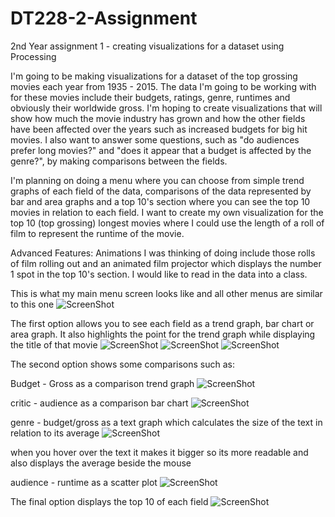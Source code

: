 # DT228-2-Assignment
2nd Year assignment 1 - creating visualizations for a dataset using Processing

I'm going to be making visualizations for a dataset of the top grossing movies each year from 1935 - 2015. 
The data I'm going to be working with for these movies include their budgets, ratings, genre, runtimes and obviously their worldwide gross.
I'm hoping to create visualizations that will show how much the movie industry has grown and how the other fields have been affected over the years such as increased budgets for big hit movies.
I also want to answer some questions, such as "do audiences prefer long movies?" and "does it appear that a budget is affected by the genre?", by making comparisons between the fields.

I'm planning on doing a menu where you can choose from simple trend graphs of each field of the data, comparisons of the data represented by bar and area graphs and
a top 10's section where you can see the top 10 movies in relation to each field. I want to create my own visualization for the top 10 (top grossing) longest movies
where I could use the length of a roll of film to represent the runtime of the movie.

Advanced Features:
Animations I was thinking of doing include those rolls of film rolling out and an animated film projector which displays the number 1 spot in the top 10's section.
I would like to read in the data into a class.

This is what my main menu screen looks like and all other menus are similar to this one
![ScreenShot](https://raw.github.com/KeithMcLoughlin/DT228-2-Assignment/master/mainScreenshot.png)

The first option allows you to see each field as a trend graph, bar chart or area graph. It also highlights the point for the trend graph while displaying the title of that movie
![ScreenShot](https://raw.github.com/KeithMcLoughlin/DT228-2-Assignment/master/trendScreenshot.png)
![ScreenShot](https://raw.github.com/KeithMcLoughlin/DT228-2-Assignment/master/barScreenshot.png)
![ScreenShot](https://raw.github.com/KeithMcLoughlin/DT228-2-Assignment/master/areaScreenshot.png)

The second option shows some comparisons such as:

Budget - Gross as a comparison trend graph
![ScreenShot](https://raw.github.com/KeithMcLoughlin/DT228-2-Assignment/master/BtoGScreeshot.png)

critic - audience as a comparison bar chart
![ScreenShot](https://raw.github.com/KeithMcLoughlin/DT228-2-Assignment/master/CtoAScreenshot.png)

genre - budget/gross as a text graph which calculates the size of the text in relation to its average
![ScreenShot](https://raw.github.com/KeithMcLoughlin/DT228-2-Assignment/master/textScreenshot.png)

when you hover over the text it makes it bigger so its more readable and also displays the average beside the mouse

audience - runtime as a scatter plot
![ScreenShot](https://raw.github.com/KeithMcLoughlin/DT228-2-Assignment/master/scatterScreenshot.png)

The final option displays the top 10 of each field
![ScreenShot](https://raw.github.com/KeithMcLoughlin/DT228-2-Assignment/master/top10Screenshot.png)
